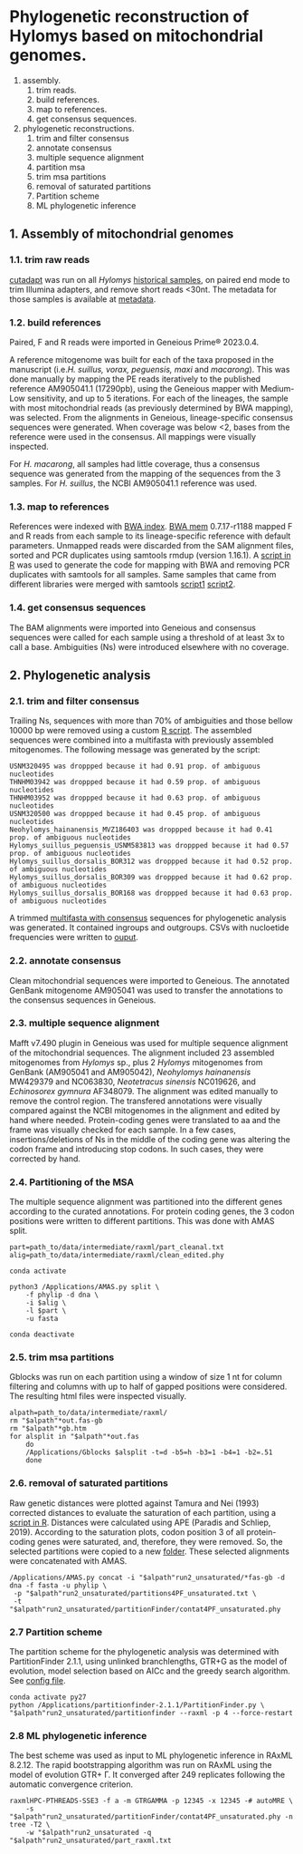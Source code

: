 # Phylogenetic reconstruction of Hylomys based on mitochondrial genomes.
1. assembly.
    1. trim reads.
    2. build references.
    3. map to references.
    4. get consensus sequences.
2. phylogenetic reconstructions.
    1. trim and filter consensus
    2. annotate consensus
    3. multiple sequence alignment
    4. partition msa
    5. trim msa partitions
    6. removal of saturated partitions
    7. Partition scheme
    8. ML phylogenetic inference


## 1. Assembly of mitochondrial genomes
### 1.1. trim raw reads

[cutadapt](code/1.mito_cutadapt.sh) was run on all *Hylomys* [historical samples](output/seqmeta.xlsx), on paired end mode to trim Illumina adapters, and remove short reads <30nt.
The metadata for those samples is available at [metadata](output/seqmeta.xlsx).

### 1.2. build references

Paired, F and R reads were imported in Geneious Prime® 2023.0.4. 

A reference mitogenome was built for each of the taxa proposed in the manuscript (i.e.*H. suillus, vorax, peguensis, maxi* and *macarong*). This was done manually by mapping the PE reads iteratively to the published reference AM905041.1 (17290pb), using the Geneious mapper with Medium-Low sensitivity, and up to 5 iterations. For each of the lineages, the sample with most mitochondrial reads (as previously determined by BWA mapping), was selected. From the alignments in Geneious, lineage-specific consensus sequences were generated. When coverage was below <2, bases from the reference were used in the consensus. All mappings were visually inspected.

For *H. macarong*, all samples had little coverage, thus a consensus sequence was generated from the mapping of the sequences from the 3 samples. For *H. suillus*, the NCBI AM905041.1 reference was used.

### 1.3. map to references

References were indexed with [BWA index](code/2.1.bwa-index-mito.sh).
[BWA mem](code/2.2.bwa-mem-mapped-sort-rmdup.sh) 0.7.17-r1188 mapped F and R reads from each sample to its lineage-specific reference with default parameters.
Unmapped reads were discarded from the SAM alignment files, sorted and PCR duplicates using samtools rmdup (version 1.16.1).
A [script in R](code/2.0.create-BWA-samtools-input.R) was used to generate the code for mapping with BWA and removing PCR duplicates with samtools for all samples.
Same samples that came from different libraries were merged with samtools [script1](code/2.3.generate_samtools_merge_input.R) [script2](code/2.4.samtools_merge.sh).

### 1.4. get consensus sequences
The BAM alignments were imported into Geneious and consensus sequences were called for each sample using a threshold of at least 3x to call a base. Ambiguities (Ns) were introduced elsewhere with no coverage.

## 2. Phylogenetic analysis
### 2.1. trim and filter consensus
Trailing Ns, sequences with more than 70% of ambiguities and those bellow 10000 bp were removed using a custom [R script](code/3.clean_consensus_and_generate_inputML.R).
The assembled sequences were combined into a multifasta with previously assembled mitogenomes.
The following message was generated by the script:
```
USNM320495 was droppped because it had 0.91 prop. of ambiguous nucleotides
THNHM03942 was droppped because it had 0.59 prop. of ambiguous nucleotides
THNHM03952 was droppped because it had 0.63 prop. of ambiguous nucleotides
USNM320500 was droppped because it had 0.45 prop. of ambiguous nucleotides
Neohylomys_hainanensis_MVZ186403 was droppped because it had 0.41 prop. of ambiguous nucleotides
Hylomys_suillus_peguensis_USNM583813 was droppped because it had 0.57 prop. of ambiguous nucleotides
Hylomys_suillus_dorsalis_BOR312 was droppped because it had 0.52 prop. of ambiguous nucleotides
Hylomys_suillus_dorsalis_BOR309 was droppped because it had 0.62 prop. of ambiguous nucleotides
Hylomys_suillus_dorsalis_BOR168 was droppped because it had 0.63 prop. of ambiguous nucleotides
```
A trimmed [multifasta with consensus](data/intermediate/consensus/clean_mitos.fasta) sequences for phylogenetic analysis was generated. It contained ingroups and outgroups. CSVs with nucloetide frequencies were written to [ouput](output).

### 2.2. annotate consensus
Clean mitochondrial sequences were imported to Geneious.
The annotated GenBank mitogenome AM905041 was used to transfer the annotations to the consensus sequences in Geneious.

### 2.3. multiple sequence alignment
Mafft v7.490 plugin in Geneious was used for multiple sequence alignment of the mitochondrial sequences. The alignment included 23 assembled mitogenomes from *Hylomys* sp., plus 2 *Hylomys* mitogenomes from GenBank (AM905041 and AM905042), _Neohylomys hainanensis_ MW429379 and NC063830, _Neotetracus sinensis_ NC019626, and _Echinosorex gymnura_ AF348079.
The alignment was edited manually to remove the control region. The transfered annotations were visually compared against the NCBI mitogenomes in the alignment and edited by hand where needed. Protein-coding genes were translated to aa and the frame was visually checked for each sample. In a few cases, insertions/deletions of Ns in the middle of the coding gene was altering the codon frame and introducing stop codons. In such cases, they were corrected by hand.

### 2.4. Partitioning of the MSA

The multiple sequence alignment was partitioned into the different genes according to the curated annotations. For protein coding genes, the 3 codon positions were written to different partitions. This was done with AMAS split.

```
part=path_to/data/intermediate/raxml/part_cleanal.txt
alig=path_to/data/intermediate/raxml/clean_edited.phy

conda activate

python3 /Applications/AMAS.py split \
    -f phylip -d dna \
    -i $alig \
    -l $part \
    -u fasta

conda deactivate
```
### 2.5. trim msa partitions

Gblocks was run on each partition using a window of size 1 nt for column filtering and columns with up to half of gapped positions were considered. The resulting html files were inspected visually.

```
alpath=path_to/data/intermediate/raxml/
rm "$alpath"*out.fas-gb
rm "$alpath"*gb.htm
for alsplit in "$alpath"*out.fas
    do
    /Applications/Gblocks $alsplit -t=d -b5=h -b3=1 -b4=1 -b2=.51
    done
```

### 2.6. removal of saturated partitions

Raw genetic distances were plotted against Tamura and Nei (1993) corrected distances to evaluate the saturation of each partition, using a [script in R](code/4.saturation_plots.R). Distances were calculated using APE (Paradis and Schliep, 2019).
According to the saturation plots, codon position 3 of all protein-coding genes were saturated, and, therefore, they were removed. So, the selected partitions were copied to a new [folder](data/intermediate/raxml/run2_unsaturated).
These selected alignments were concatenated with AMAS.

```
/Applications/AMAS.py concat -i "$alpath"run2_unsaturated/*fas-gb -d dna -f fasta -u phylip \
 -p "$alpath"run2_unsaturated/partitions4PF_unsaturated.txt \
 -t "$alpath"run2_unsaturated/partitionFinder/contat4PF_unsaturated.phy
```

### 2.7 Partition scheme

The partition scheme for the phylogenetic analysis was determined with PartitionFinder 2.1.1, using unlinked branchlengths, GTR+G as the model of evolution, model selection based on AICc and the greedy search algorithm. See [config file](data/intermediate/raxml/run2_unsaturated/partitionFinder/partition_finder.cfg).

```
conda activate py27
python /Applications/partitionfinder-2.1.1/PartitionFinder.py \
"$alpath"run2_unsaturated/partitionfinder --raxml -p 4 --force-restart
```

### 2.8 ML phylogenetic inference

The best scheme was used as input to ML phylogenetic inference in RAxML 8.2.12. The rapid bootstrapping algorithm was run on RAxML using the model of evolution GTR+ Γ. It converged after 249 replicates following the automatic convergence criterion.

```
raxmlHPC-PTHREADS-SSE3 -f a -m GTRGAMMA -p 12345 -x 12345 -# autoMRE \
    -s "$alpath"run2_unsaturated/partitionFinder/contat4PF_unsaturated.phy -n tree -T2 \
    -w "$alpath"run2_unsaturated -q "$alpath"run2_unsaturated/part_raxml.txt
```


